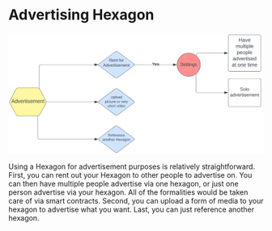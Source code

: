 # Advertising Hexagon

![Advertisement Hexagon Options](<../../.gitbook/assets/image (5).png>)

Using a Hexagon for advertisement purposes is relatively straightforward.  First, you can rent out your Hexagon to other people to advertise on.  You can then have multiple people advertise via one hexagon, or just one person advertise via your hexagon.  All of the formalities would be taken care of via smart contracts.  Second, you can upload a form of media to your hexagon to advertise what you want.  Last, you can just reference another hexagon.
